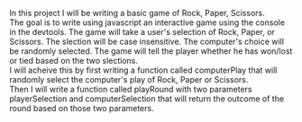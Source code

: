 In this project I will be writing a basic game of Rock, Paper, Scissors.  
The goal is to write using javascript an interactive game using the console in the devtools.  The game will take a user's selection of Rock, Paper, or Scissors.  The slection will be case insensitive.  The computer's choice will be randomly selected.  The game will tell the player whether he has won/lost or tied based on the two slections.  
I will acheive this by first writing a function called computerPlay that will randomly select the computer's play of Rock, Paper or Scissors.  
Then I will write a function called playRound with two parameters playerSelection and computerSelection that will return the outcome of the round based on those two parameters. 